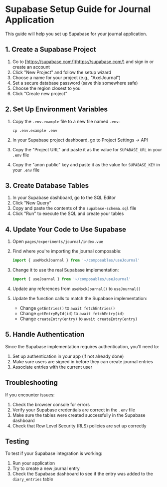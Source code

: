 # Supabase Setup Guide for Journal Application

This guide will help you set up Supabase for your journal application.

## 1. Create a Supabase Project

1. Go to [https://supabase.com/](https://supabase.com/) and sign in or create an account
2. Click "New Project" and follow the setup wizard
3. Choose a name for your project (e.g., "AxelJournal")
4. Set a secure database password (save this somewhere safe)
5. Choose the region closest to you
6. Click "Create new project"

## 2. Set Up Environment Variables

1. Copy the `.env.example` file to a new file named `.env`:
   ```
   cp .env.example .env
   ```

2. In your Supabase project dashboard, go to Project Settings → API
3. Copy the "Project URL" and paste it as the value for `SUPABASE_URL` in your `.env` file
4. Copy the "anon public" key and paste it as the value for `SUPABASE_KEY` in your `.env` file

## 3. Create Database Tables

1. In your Supabase dashboard, go to the SQL Editor
2. Click "New Query"
3. Copy and paste the contents of the `supabase-schema.sql` file
4. Click "Run" to execute the SQL and create your tables

## 4. Update Your Code to Use Supabase

1. Open `pages/experiments/journal/index.vue`
2. Find where you're importing the journal composable:
   ```js
   import { useMockJournal } from '~/composables/useJournal'
   ```

3. Change it to use the real Supabase implementation:
   ```js
   import { useJournal } from '~/composables/useJournal'
   ```

4. Update any references from `useMockJournal()` to `useJournal()`
5. Update the function calls to match the Supabase implementation:
   - Change `getEntries()` to `await fetchEntries()`
   - Change `getEntryById(id)` to `await fetchEntry(id)`
   - Change `createEntry(entry)` to `await createEntry(entry)`

## 5. Handle Authentication

Since the Supabase implementation requires authentication, you'll need to:

1. Set up authentication in your app (if not already done)
2. Make sure users are signed in before they can create journal entries
3. Associate entries with the current user

## Troubleshooting

If you encounter issues:

1. Check the browser console for errors
2. Verify your Supabase credentials are correct in the `.env` file
3. Make sure the tables were created successfully in the Supabase dashboard
4. Check that Row Level Security (RLS) policies are set up correctly

## Testing

To test if your Supabase integration is working:

1. Run your application
2. Try to create a new journal entry
3. Check the Supabase dashboard to see if the entry was added to the `diary_entries` table

